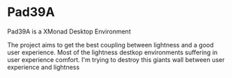 # Pad39A
Pad39A is a XMonad Desktop Environment 

The project aims to get the best coupling between lightness and a good user experience. Most of the lightness destkop environments  suffering in user experience comfort. I'm trying to destroy this giants wall between user experience and lightness

